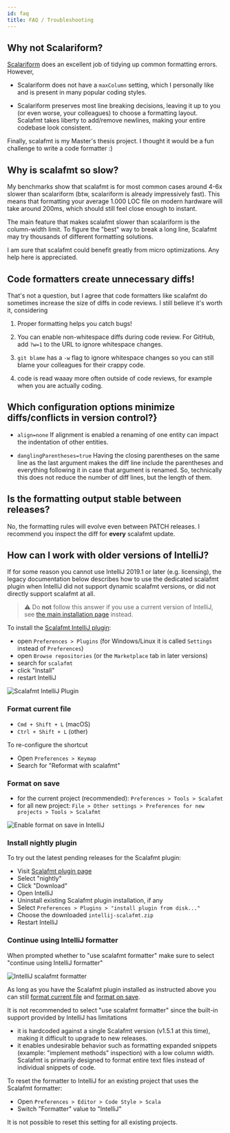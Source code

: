 ```yaml
---
id: faq
title: FAQ / Troubleshooting
---
```


## Why not Scalariform?

[Scalariform](http://scala-ide.org/scalariform/) does an excellent job of
tidying up common formatting errors. However,

- Scalariform does not have a `maxColumn` setting, which I personally like and
  is present in many popular coding styles.

- Scalariform preserves most line breaking decisions, leaving it up to you (or
  even worse, your colleagues) to choose a formatting layout. Scalafmt takes
  liberty to add/remove newlines, making your entire codebase look consistent.

Finally, scalafmt is my Master's thesis project. I thought it would be a fun
challenge to write a code formatter :)

## Why is scalafmt so slow?

My benchmarks show that scalafmt is for most common cases around 4-6x slower
than scalariform (btw, scalariform is already impressively fast). This means
that formatting your average 1.000 LOC file on modern hardware will take around
200ms, which should still feel close enough to instant.

The main feature that makes scalafmt slower than scalariform is the column-width
limit. To figure the "best" way to break a long line, Scalafmt may try thousands
of different formatting solutions.

I am sure that scalafmt could benefit greatly from micro optimizations. Any help
here is appreciated.

## Code formatters create unnecessary diffs!

That's not a question, but I agree that code formatters like scalafmt do
sometimes increase the size of diffs in code reviews. I still believe it's worth
it, considering

1.  Proper formatting helps you catch bugs!

2.  You can enable non-whitespace diffs during code review. For GitHub, add
    `?w=1` to the URL to ignore whitespace changes.

3.  `git blame` has a `-w` flag to ignore whitespace changes so you can still
    blame your colleagues for their crappy code.

4.  code is read waaay more often outside of code reviews, for example when you
    are actually coding.

## Which configuration options minimize diffs/conflicts in version control?}

- `align=none` If alignment is enabled a renaming of one entity can impact the
  indentation of other entities.

- `danglingParentheses=true` Having the closing parentheses on the same line as
  the last argument makes the diff line include the parentheses and everything
  following it in case that argument is renamed. So, technically this does not
  reduce the number of diff lines, but the length of them.

## Is the formatting output stable between releases?

No, the formatting rules will evolve even between PATCH releases. I recommend
you inspect the diff for **every** scalafmt update.

## How can I work with older versions of IntelliJ?

If for some reason you cannot use IntelliJ 2019.1 or later (e.g. licensing),
the legacy documentation below describes how to use the dedicated scalafmt
plugin when IntelliJ did not support dynamic scalafmt versions, or did not
directly support scalafmt at all.

> ⚠️ Do **not** follow this answer if you use a current version of IntelliJ, see
> [the main installation page](installation.md#intellij) instead.

To install the
[Scalafmt IntelliJ plugin](https://plugins.jetbrains.com/plugin/8236-scalafmt):

- open `Preferences > Plugins` (for Windows/Linux it is called `Settings`
  instead of `Preferences`)
- open `Browse repositories` (or the `Marketplace` tab in later versions)
- search for `scalafmt`
- click "Install"
- restart IntelliJ

![Scalafmt IntelliJ Plugin](assets/img/intellij-plugin.png)

### Format current file

- `Cmd + Shift + L` (macOS)
- `Ctrl + Shift + L` (other)

To re-configure the shortcut

- Open `Preferences > Keymap`
- Search for "Reformat with scalafmt"

### Format on save

- for the current project (recommended): `Preferences > Tools > Scalafmt`
- for all new project:
  `File > Other settings > Preferences for new projects > Tools > Scalafmt`

![Enable format on save in IntelliJ](assets/img/intellij-on-save.png)

### Install nightly plugin

To try out the latest pending releases for the Scalafmt plugin:

- Visit
  [Scalafmt plugin page](https://plugins.jetbrains.com/plugin/8236-scalafmt)
- Select "nightly"
- Click "Download"
- Open IntelliJ
- Uninstall existing Scalafmt plugin installation, if any
- Select `Preferences > Plugins > "install plugin from disk..."`
- Choose the downloaded `intellij-scalafmt.zip`
- Restart IntelliJ

### Continue using IntelliJ formatter

When prompted whether to "use scalafmt formatter" make sure to select "continue
using IntelliJ formatter"

![IntelliJ scalafmt formatter](assets/img/intellij-install.png)

As long as you have the Scalafmt plugin installed as instructed above you can
still [format current file](#format-current-file) and
[format on save](#format-on-save).

It is not recommended to select "use scalafmt formatter" since the built-in
support provided by IntelliJ has limitations

- it is hardcoded against a single Scalafmt version (v1.5.1 at this time),
  making it difficult to upgrade to new releases.
- it enables undesirable behavior such as formatting expanded snippets (example:
  "implement methods" inspection) with a low column width. Scalafmt is primarily
  designed to format entire text files instead of individual snippets of code.

To reset the formatter to IntelliJ for an existing project that uses the
Scalafmt formatter:

- Open `Preferences > Editor > Code Style > Scala`
- Switch "Formatter" value to "IntelliJ"

It is not possible to reset this setting for all existing projects.
